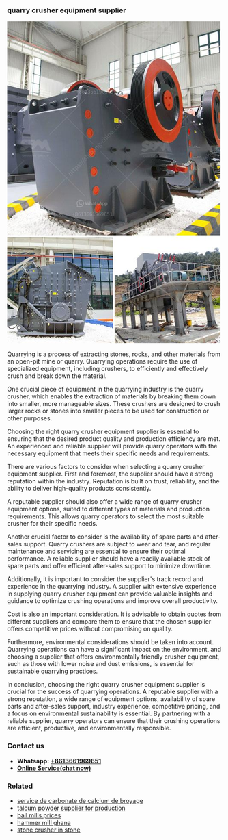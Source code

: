 <h3>quarry crusher equipment supplier</h3><img src='1702950353.jpg' alt=''><p>Quarrying is a process of extracting stones, rocks, and other materials from an open-pit mine or quarry. Quarrying operations require the use of specialized equipment, including crushers, to efficiently and effectively crush and break down the material. </p><p>One crucial piece of equipment in the quarrying industry is the quarry crusher, which enables the extraction of materials by breaking them down into smaller, more manageable sizes. These crushers are designed to crush larger rocks or stones into smaller pieces to be used for construction or other purposes.</p><p>Choosing the right quarry crusher equipment supplier is essential to ensuring that the desired product quality and production efficiency are met. An experienced and reliable supplier will provide quarry operators with the necessary equipment that meets their specific needs and requirements.</p><p>There are various factors to consider when selecting a quarry crusher equipment supplier. First and foremost, the supplier should have a strong reputation within the industry. Reputation is built on trust, reliability, and the ability to deliver high-quality products consistently.</p><p>A reputable supplier should also offer a wide range of quarry crusher equipment options, suited to different types of materials and production requirements. This allows quarry operators to select the most suitable crusher for their specific needs.</p><p>Another crucial factor to consider is the availability of spare parts and after-sales support. Quarry crushers are subject to wear and tear, and regular maintenance and servicing are essential to ensure their optimal performance. A reliable supplier should have a readily available stock of spare parts and offer efficient after-sales support to minimize downtime.</p><p>Additionally, it is important to consider the supplier's track record and experience in the quarrying industry. A supplier with extensive experience in supplying quarry crusher equipment can provide valuable insights and guidance to optimize crushing operations and improve overall productivity.</p><p>Cost is also an important consideration. It is advisable to obtain quotes from different suppliers and compare them to ensure that the chosen supplier offers competitive prices without compromising on quality.</p><p>Furthermore, environmental considerations should be taken into account. Quarrying operations can have a significant impact on the environment, and choosing a supplier that offers environmentally friendly crusher equipment, such as those with lower noise and dust emissions, is essential for sustainable quarrying practices.</p><p>In conclusion, choosing the right quarry crusher equipment supplier is crucial for the success of quarrying operations. A reputable supplier with a strong reputation, a wide range of equipment options, availability of spare parts and after-sales support, industry experience, competitive pricing, and a focus on environmental sustainability is essential. By partnering with a reliable supplier, quarry operators can ensure that their crushing operations are efficient, productive, and environmentally responsible.</p><h3>Contact us</h3><ul><li><strong>Whatsapp:&nbsp;<a href="https://wa.me/8613661969651">+8613661969651</a></strong></li><li><a href="https://swt.shibang-china.com/?git&amp;zhl&amp;quarry crusher equipment supplier"><strong>Online Service(chat now)</strong></a></li></ul><h3>Related</h3><ul><li><a href='service de carbonate de calcium de broyage.md'>service de carbonate de calcium de broyage</a></li><li><a href='talcum powder supplier for production.md'>talcum powder supplier for production</a></li><li><a href='ball mills prices.md'>ball mills prices</a></li><li><a href='hammer mill ghana.md'>hammer mill ghana</a></li><li><a href='stone crusher in stone.md'>stone crusher in stone</a></li></ul>